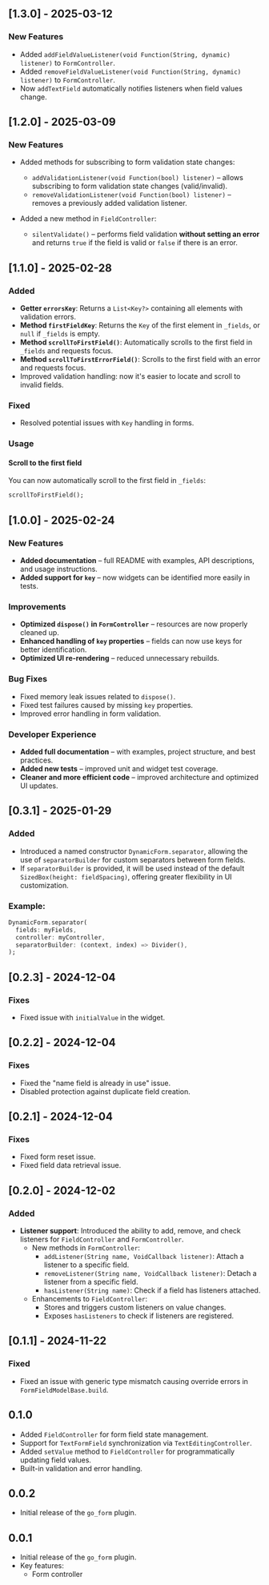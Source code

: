 ## [1.3.0] - 2025-03-12
### New Features
- Added `addFieldValueListener(void Function(String, dynamic) listener)` to `FormController`.
- Added `removeFieldValueListener(void Function(String, dynamic) listener)` to `FormController`.
- Now `addTextField` automatically notifies listeners when field values change.

## [1.2.0] - 2025-03-09
### New Features
- Added methods for subscribing to form validation state changes:
  - `addValidationListener(void Function(bool) listener)` – allows subscribing to form validation state changes (valid/invalid).
  - `removeValidationListener(void Function(bool) listener)` – removes a previously added validation listener.

- Added a new method in `FieldController`:
  - `silentValidate()` – performs field validation **without setting an error** and returns `true` if the field is valid or `false` if there is an error.


## [1.1.0] - 2025-02-28
### Added
- **Getter `errorsKey`**: Returns a `List<Key?>` containing all elements with validation errors.
- **Method `firstFieldKey`**: Returns the `Key` of the first element in `_fields`, or `null` if `_fields` is empty.
- **Method `scrollToFirstField()`**: Automatically scrolls to the first field in `_fields` and requests focus.
- **Method `scrollToFirstErrorField()`**: Scrolls to the first field with an error and requests focus.
- Improved validation handling: now it's easier to locate and scroll to invalid fields.

### Fixed
- Resolved potential issues with `Key` handling in forms.

### Usage
#### **Scroll to the first field**
You can now automatically scroll to the first field in `_fields`:
```dart
scrollToFirstField();
```

## [1.0.0] - 2025-02-24

### New Features
- **Added documentation** – full README with examples, API descriptions, and usage instructions.  
- **Added support for `key`** – now widgets can be identified more easily in tests.

### Improvements
- **Optimized `dispose()` in `FormController`** – resources are now properly cleaned up.
- **Enhanced handling of `key` properties** – fields can now use keys for better identification.
- **Optimized UI re-rendering** – reduced unnecessary rebuilds.

### Bug Fixes
- Fixed memory leak issues related to `dispose()`.
- Fixed test failures caused by missing `key` properties.
- Improved error handling in form validation.

### Developer Experience
- **Added full documentation** – with examples, project structure, and best practices.  
- **Added new tests** – improved unit and widget test coverage.  
- **Cleaner and more efficient code** – improved architecture and optimized UI updates.

## [0.3.1] - 2025-01-29
### Added
- Introduced a named constructor `DynamicForm.separator`, allowing the use of `separatorBuilder` for custom separators between form fields.
- If `separatorBuilder` is provided, it will be used instead of the default `SizedBox(height: fieldSpacing)`, offering greater flexibility in UI customization.

### Example:
```dart
DynamicForm.separator(
  fields: myFields,
  controller: myController,
  separatorBuilder: (context, index) => Divider(),
);
```

## [0.2.3] - 2024-12-04
### Fixes
- Fixed issue with `initialValue` in the widget.

## [0.2.2] - 2024-12-04
### Fixes
- Fixed the "name field is already in use" issue.
- Disabled protection against duplicate field creation.

## [0.2.1] - 2024-12-04
### Fixes
- Fixed form reset issue.
- Fixed field data retrieval issue.

## [0.2.0] - 2024-12-02

### Added
- **Listener support**: Introduced the ability to add, remove, and check listeners for `FieldController` and `FormController`.
  - New methods in `FormController`:
    - `addListener(String name, VoidCallback listener)`: Attach a listener to a specific field.
    - `removeListener(String name, VoidCallback listener)`: Detach a listener from a specific field.
    - `hasListener(String name)`: Check if a field has listeners attached.
  - Enhancements to `FieldController`:
    - Stores and triggers custom listeners on value changes.
    - Exposes `hasListeners` to check if listeners are registered.


## [0.1.1] - 2024-11-22
### Fixed
- Fixed an issue with generic type mismatch causing override errors in `FormFieldModelBase.build`.


## 0.1.0
- Added `FieldController` for form field state management.
- Support for `TextFormField` synchronization via `TextEditingController`.
- Added `setValue` method to `FieldController` for programmatically updating field values.
- Built-in validation and error handling.

## 0.0.2
- Initial release of the `go_form` plugin.


## 0.0.1
- Initial release of the `go_form` plugin.
- Key features:
    - Form controller
